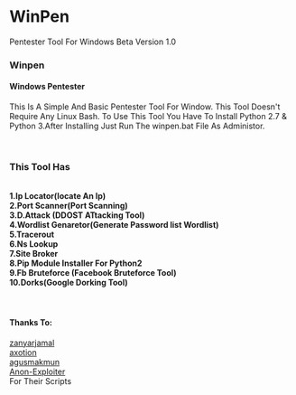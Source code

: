 # WinPen
Pentester Tool For Windows Beta Version 1.0
<h3>Winpen</h3>
<h4>Windows Pentester</h4>
<p>This Is A Simple And Basic Pentester Tool For Window. This Tool Doesn't Require Any Linux Bash. To Use This Tool You Have To Install Python 2.7 & Python 3.After Installing Just Run The winpen.bat File As Administor.</p><br/>
<h3>This Tool Has</h3><br/>
<b> 1.Ip Locator(locate An Ip)</b><br/>
<b> 2.Port Scanner(Port Scanning)</b><br/>
<b> 3.D.Attack (DDOST ATtacking Tool)</b><br/>
<b> 4.Wordlist Genaretor(Generate Password list Wordlist)</b><br/>
<b> 5.Tracerout</b><br/>
<b> 6.Ns Lookup</b><br/>
<b> 7.Site Broker</b><br/>
<b> 8.Pip Module Installer For Python2</b><br/>
<b> 9.Fb Bruteforce (Facebook Bruteforce Tool)</B><br/>
<b>10.Dorks(Google Dorking Tool)</b><br/>
<br/><br>
<h4>Thanks To:</h4>
<a href="https://github.com/zanyarjamal/">zanyarjamal</a></br>
<a href="https://github.com/axotion/">axotion</a></br>
<a href="https://github.com/agusmakmun">agusmakmun</a></br>
<a href="https://github.com/Anon-Exploiter/">Anon-Exploiter</a></br>
For Their Scripts
